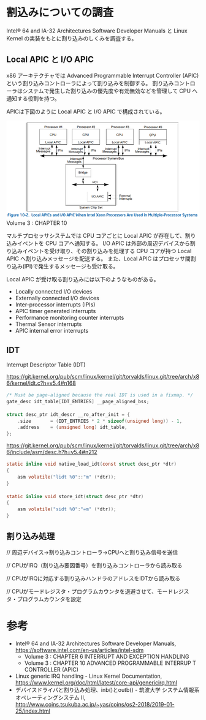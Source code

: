 # 割込みについての調査

Intel® 64 and IA-32 Architectures Software Developer Manuals と Linux Kernel の実装をもとに割り込みのしくみを調査する。

## Local APIC と I/O APIC

x86 アーキテクチャでは Advanced Programmable Interrupt Controller (APIC) という割り込みコントローラによって割り込みを制御する。
割り込みコントローラはシステムで発生した割り込みの優先度や有効無効などを管理して CPU へ通知する役割を持つ。

APICは下図のように Local APIC と I/O APIC で構成されている。

![](./img/APIC.png)
Volume 3 : CHAPTER 10

マルチプロセッサシステムでは CPU コアごとに Local APIC が存在して、割り込みイベントを CPU コアへ通知する。
I/O APIC は外部の周辺デバイスから割り込みイベントを受け取り、その割り込みを処理する CPU コアが持つ Local APIC へ割り込みメッセージを配送する。
また、Local APIC はプロセッサ間割り込み(IPI)で発生するメッセージも受け取る。

Local APIC が受け取る割り込みには以下のようなものがある。
- Locally connected I/O devices
- Externally connected I/O devices
- Inter-processor interrupts (IPIs)
- APIC timer generated interrupts
- Performance monitoring counter interrupts
- Thermal Sensor interrupts
- APIC internal error interrupts

## IDT

Interrupt Descriptor Table (IDT)

https://git.kernel.org/pub/scm/linux/kernel/git/torvalds/linux.git/tree/arch/x86/kernel/idt.c?h=v5.4#n168

```c
/* Must be page-aligned because the real IDT is used in a fixmap. */
gate_desc idt_table[IDT_ENTRIES] __page_aligned_bss;

struct desc_ptr idt_descr __ro_after_init = {
	.size		= (IDT_ENTRIES * 2 * sizeof(unsigned long)) - 1,
	.address	= (unsigned long) idt_table,
};
```

https://git.kernel.org/pub/scm/linux/kernel/git/torvalds/linux.git/tree/arch/x86/include/asm/desc.h?h=v5.4#n212

```c
static inline void native_load_idt(const struct desc_ptr *dtr)
{
	asm volatile("lidt %0"::"m" (*dtr));
}

static inline void store_idt(struct desc_ptr *dtr)
{
	asm volatile("sidt %0":"=m" (*dtr));
}
```

## 割り込み処理

// 周辺デバイス→割り込みコントローラ→CPUへと割り込み信号を送信

// CPUがIRQ（割り込み要因番号）を割り込みコントローラから読み取る

// CPUがIRQに対応する割り込みハンドラのアドレスをIDTから読み取る

// CPUがモードレジスタ・プログラムカウンタを退避させて、モードレジスタ・プログラムカウンタを設定


# 参考
- Intel® 64 and IA-32 Architectures Software Developer Manuals, https://software.intel.com/en-us/articles/intel-sdm
  - Volume 3 : CHAPTER 6 INTERRUPT AND EXCEPTION HANDLING
  - Volume 3 : CHAPTER 10 ADVANCED PROGRAMMABLE INTERRUP  T CONTROLLER (APIC)
- Linux generic IRQ handling - Linux Kernel Documentation, https://www.kernel.org/doc/html/latest/core-api/genericirq.html
- デバイスドライバと割り込み処理、inb()とoutb() - 筑波大学 システム情報系 オペレーティングシステム II, http://www.coins.tsukuba.ac.jp/~yas/coins/os2-2018/2019-01-25/index.html
